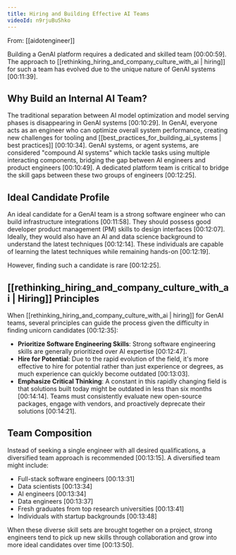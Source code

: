 ```yaml
---
title: Hiring and Building Effective AI Teams
videoId: n9rjuBuShko
---
```


From: [[aidotengineer]] <br/> 

Building a GenAI platform requires a dedicated and skilled team <a class="yt-timestamp" data-t="00:00:59">[00:00:59]</a>. The approach to [[rethinking_hiring_and_company_culture_with_ai | hiring]] for such a team has evolved due to the unique nature of GenAI systems <a class="yt-timestamp" data-t="00:11:39">[00:11:39]</a>.

## Why Build an Internal AI Team?
The traditional separation between AI model optimization and model serving phases is disappearing in GenAI systems <a class="yt-timestamp" data-t="00:10:29">[00:10:29]</a>. In GenAI, everyone acts as an engineer who can optimize overall system performance, creating new challenges for tooling and [[best_practices_for_building_ai_systems | best practices]] <a class="yt-timestamp" data-t="00:10:34">[00:10:34]</a>. GenAI systems, or agent systems, are considered "compound AI systems" which tackle tasks using multiple interacting components, bridging the gap between AI engineers and product engineers <a class="yt-timestamp" data-t="00:10:49">[00:10:49]</a>. A dedicated platform team is critical to bridge the skill gaps between these two groups of engineers <a class="yt-timestamp" data-t="00:12:25">[00:12:25]</a>.

## Ideal Candidate Profile
An ideal candidate for a GenAI team is a strong software engineer who can build infrastructure integrations <a class="yt-timestamp" data-t="00:11:58">[00:11:58]</a>. They should possess good developer product management (PM) skills to design interfaces <a class="yt-timestamp" data-t="00:12:07">[00:12:07]</a>. Ideally, they would also have an AI and data science background to understand the latest techniques <a class="yt-timestamp" data-t="00:12:14">[00:12:14]</a>. These individuals are capable of learning the latest techniques while remaining hands-on <a class="yt-timestamp" data-t="00:12:19">[00:12:19]</a>.

However, finding such a candidate is rare <a class="yt-timestamp" data-t="00:12:25">[00:12:25]</a>.

## [[rethinking_hiring_and_company_culture_with_ai | Hiring]] Principles
When [[rethinking_hiring_and_company_culture_with_ai | hiring]] for GenAI teams, several principles can guide the process given the difficulty in finding unicorn candidates <a class="yt-timestamp" data-t="00:12:35">[00:12:35]</a>:

*   **Prioritize Software Engineering Skills**: Strong software engineering skills are generally prioritized over AI expertise <a class="yt-timestamp" data-t="00:12:47">[00:12:47]</a>.
*   **Hire for Potential**: Due to the rapid evolution of the field, it's more effective to hire for potential rather than just experience or degrees, as much experience can quickly become outdated <a class="yt-timestamp" data-t="00:13:03">[00:13:03]</a>.
*   **Emphasize Critical Thinking**: A constant in this rapidly changing field is that solutions built today might be outdated in less than six months <a class="yt-timestamp" data-t="00:14:14">[00:14:14]</a>. Teams must consistently evaluate new open-source packages, engage with vendors, and proactively deprecate their solutions <a class="yt-timestamp" data-t="00:14:21">[00:14:21]</a>.

## Team Composition
Instead of seeking a single engineer with all desired qualifications, a diversified team approach is recommended <a class="yt-timestamp" data-t="00:13:15">[00:13:15]</a>. A diversified team might include:
*   Full-stack software engineers <a class="yt-timestamp" data-t="00:13:31">[00:13:31]</a>
*   Data scientists <a class="yt-timestamp" data-t="00:13:34">[00:13:34]</a>
*   AI engineers <a class="yt-timestamp" data-t="00:13:34">[00:13:34]</a>
*   Data engineers <a class="yt-timestamp" data-t="00:13:37">[00:13:37]</a>
*   Fresh graduates from top research universities <a class="yt-timestamp" data-t="00:13:41">[00:13:41]</a>
*   Individuals with startup backgrounds <a class="yt-timestamp" data-t="00:13:48">[00:13:48]</a>

When these diverse skill sets are brought together on a project, strong engineers tend to pick up new skills through collaboration and grow into more ideal candidates over time <a class="yt-timestamp" data-t="00:13:50">[00:13:50]</a>.